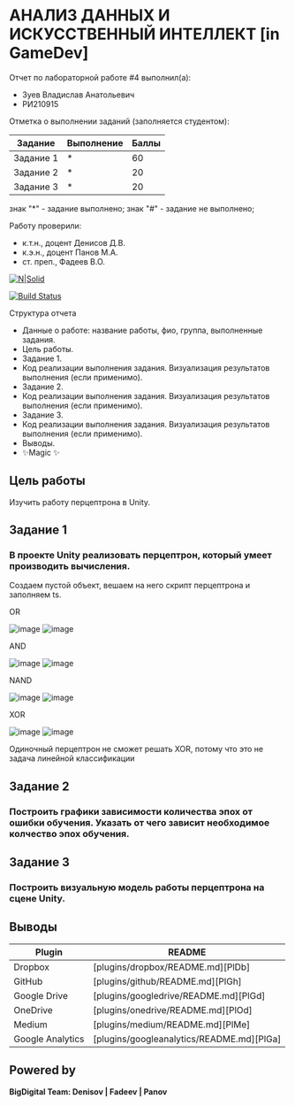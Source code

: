 # АНАЛИЗ ДАННЫХ И ИСКУССТВЕННЫЙ ИНТЕЛЛЕКТ [in GameDev]
Отчет по лабораторной работе #4 выполнил(а):
- Зуев Владислав Анатольевич
- РИ210915

Отметка о выполнении заданий (заполняется студентом):

| Задание | Выполнение | Баллы |
| ------ | ------ | ------ |
| Задание 1 | * | 60 |
| Задание 2 | * | 20 |
| Задание 3 | * | 20 |

знак "*" - задание выполнено; знак "#" - задание не выполнено;

Работу проверили:
- к.т.н., доцент Денисов Д.В.
- к.э.н., доцент Панов М.А.
- ст. преп., Фадеев В.О.

[![N|Solid](https://cldup.com/dTxpPi9lDf.thumb.png)](https://nodesource.com/products/nsolid)

[![Build Status](https://travis-ci.org/joemccann/dillinger.svg?branch=master)](https://travis-ci.org/joemccann/dillinger)

Структура отчета

- Данные о работе: название работы, фио, группа, выполненные задания.
- Цель работы.
- Задание 1.
- Код реализации выполнения задания. Визуализация результатов выполнения (если применимо).
- Задание 2.
- Код реализации выполнения задания. Визуализация результатов выполнения (если применимо).
- Задание 3.
- Код реализации выполнения задания. Визуализация результатов выполнения (если применимо).
- Выводы.
- ✨Magic ✨

## Цель работы
Изучить работу перцептрона в Unity.

## Задание 1
### В проекте Unity реализовать перцептрон, который умеет производить вычисления.

Создаем пустой объект, вешаем на него скрипт перцептрона и заполняем ts.


OR

![image](https://user-images.githubusercontent.com/49882084/204563068-d22886d9-079b-401c-b78e-aadb82389f30.png)
![image](https://user-images.githubusercontent.com/49882084/204563135-7df68f72-98e9-499a-9c57-e948b0902055.png)


AND

![image](https://user-images.githubusercontent.com/49882084/204563836-5c0011f0-1c99-47bc-92ab-61d6bc86033c.png)
![image](https://user-images.githubusercontent.com/49882084/204563877-f7c901bf-0e1b-4b2e-968d-4af144db6194.png)


NAND

![image](https://user-images.githubusercontent.com/49882084/204564298-69cf91a5-3a67-48a7-89c9-66366e089cb0.png)
![image](https://user-images.githubusercontent.com/49882084/204564341-b3855ebe-75a9-4027-b947-88adf67c170f.png)


XOR

![image](https://user-images.githubusercontent.com/49882084/204564941-3deccfd9-ee93-4029-96d1-e424c18d783b.png)
![image](https://user-images.githubusercontent.com/49882084/204564966-25bfdc84-8fdb-4e2b-8029-478e2ca40205.png)

Одиночный перцептрон не сможет решать XOR, потому что это не задача линейной классификации



## Задание 2
### Построить графики зависимости количества эпох от ошибки обучения. Указать от чего зависит необходимое колчество эпох обучения.



## Задание 3
### Построить визуальную модель работы перцептрона на сцене Unity.



## Выводы



| Plugin | README |
| ------ | ------ |
| Dropbox | [plugins/dropbox/README.md][PlDb] |
| GitHub | [plugins/github/README.md][PlGh] |
| Google Drive | [plugins/googledrive/README.md][PlGd] |
| OneDrive | [plugins/onedrive/README.md][PlOd] |
| Medium | [plugins/medium/README.md][PlMe] |
| Google Analytics | [plugins/googleanalytics/README.md][PlGa] |

## Powered by

**BigDigital Team: Denisov | Fadeev | Panov**
